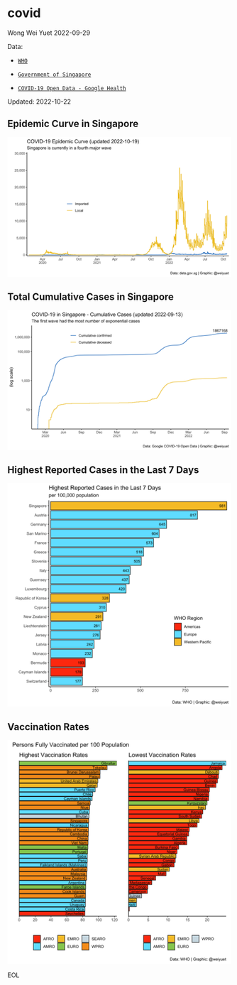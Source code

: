 # covid

Wong Wei Yuet 2022-09-29

Data:
  - [`WHO`](https://covid19.who.int/data)
  
  - [`Government of Singapore`](https://data.gov.sg/dataset/covid-19-case-numbers)
  
  - [`COVID-19 Open Data - Google Health`](https://health.google.com/covid-19/open-data)
  
Updated: 2022-10-22
  
## Epidemic Curve in Singapore
![](https://github.com/weiyuet/covid/blob/main/figures/covid-epidemic-curve-sg.png)

## Total Cumulative Cases in Singapore
![](https://github.com/weiyuet/covid/blob/main/figures/covid-cumulative-sg.png)

## Highest Reported Cases in the Last 7 Days
![](https://github.com/weiyuet/covid/blob/main/figures/new-cases-last-seven-days.png)

## Vaccination Rates
![](https://github.com/weiyuet/covid/blob/main/figures/country-vaccination-rates.png)

EOL